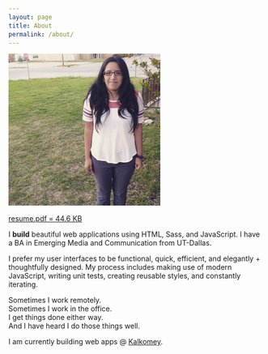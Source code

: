 ```yaml
---
layout: page
title: About
permalink: /about/
---
```

  <section class="row">
    <div class="col-sm-5 col-xs-12">
      <div class="content--center">
        <img src="/assets/cindy-about.jpg" alt="Cindy Juarez" class="top-space" alt="Me in Archer City, Texas"/>
        <p class="text-center">
          <a href="/assets/web-resume.pdf" target="_blank" class="btn btn-blue">resume.pdf = 44.6 KB</a>
        </p>
        <div class="text-center">
          <a href="http://dribbble.com/sceendy" target="_blank" class="btn-social dribbble"><i class="fa fa-dribbble"></i></a>
          <a href="https://github.com/sceendy" target="_blank" class="btn-social github" style="background: #000;"><i class="fa fa-github"></i></a>
          <a href="http://codepen.io/sceendy/" target="_blank" class="btn-social codepen" style="background: #76daff;"><i class="fa fa-codepen"></i></a>
          <a href="https://www.linkedin.com/in/sceendy" target="_blank" class="btn-social linkedin" style="background: #006fa6"><i class="fa fa-linkedin"></i></a>
        </div>
      </div>
    </div>
    <div class="col-sm-7 col-xs-12">
      <p class="text-block top-space">I <strong class="text-pink">build</strong> beautiful web applications using HTML, Sass, and JavaScript. I have a BA in Emerging Media and Communication from UT-Dallas.</p>
      <p class="text-block">I prefer my user interfaces to be functional, quick, efficient, and elegantly + thoughtfully designed. My process includes making use of modern JavaScript, writing unit tests, creating reusable styles, and constantly iterating.</p>
      <p class="text-block">Sometimes I work remotely. <br/>Sometimes I work in the office. <br/>I get things done either way. <br/>And I have heard I do those things well. </p>
      <p class="text-block">I am currently building web apps @ <a href="http://www.kalkomey.com/" target="_blank"><u>Kalkomey</u></a>.</p>
    </div>
  </section>
